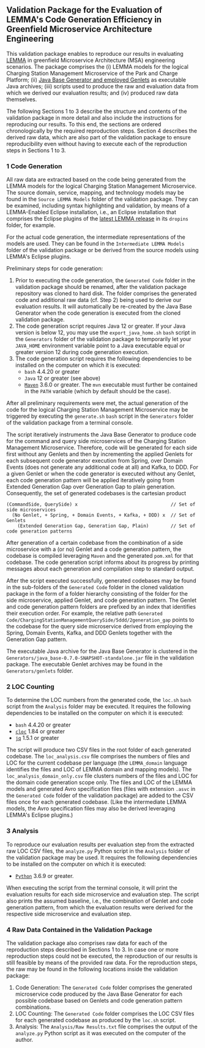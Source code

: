 ## Validation Package for the Evaluation of LEMMA's Code Generation Efficiency in Greenfield Microservice Architecture Engineering
This validation package enables to reproduce our results in evaluating [LEMMA](https://github.com/SeelabFhdo/lemma/) in greenfield Microservice Architecture (MSA) engineering scenarios. The package comprises the (i) LEMMA models for the logical Charging Station Management Microservice of the Park and Charge Platform; (ii) [Java Base Generator and employed Genlets](https://github.com/SeelabFhdo/lemma/tree/master/code%20generators) as executable Java archives; (iii) scripts used to produce the raw and evaluation data from which we derived our evaluation results; and (iv) produced raw data themselves.

The following Sections 1 to 3 describe the structure and contents of the validation package in more detail and also include the instructions for reproducing our results. To this end, the sections are ordered chronologically by the required reproduction steps. Section 4 describes the derived raw data, which are also part of the validation package to ensure reproducibility even without having to execute each of the reproduction steps in Sections 1 to 3.

### 1 Code Generation
All raw data are extracted based on the code being generated from the LEMMA models for the logical Charging Station Management Microservice. The source domain, service, mapping, and technology models may be found in the `Source LEMMA Models` folder of the validation package. They can be examined, including syntax highlighting and validation, by means of a LEMMA-Enabled Eclipse installation, i.e., an Eclipse installation that comprises the Eclipse plugins of the [latest LEMMA release](https://github.com/SeelabFhdo/lemma/releases) in its `dropins` folder, for example.

For the actual code generation, the intermediate representations of the models are used. They can be found in the `Intermediate LEMMA Models` folder of the validation package or be derived from the source models using LEMMA's Eclipse plugins.

Preliminary steps for code generation:
1. Prior to executing the code generation, the `Generated Code` folder in the validation package should be renamed, after the validation package repository was cloned to hard disk. The folder comprises the generated code and additional raw data (cf. Step 2) being used to derive our evaluation results. It will automatically be re-created by the Java Base Generator when the code generation is executed from the cloned validation package.
2. The code generation script requires Java 12 or greater. If your Java version is below 12, you may use the `export_java_home.sh` `bash` script in the `Generators` folder of the validation package to temporarily let your `JAVA_HOME` environment variable point to a Java executable equal or greater version 12 during code generation execution.
3. The code generation script requires the following dependencies to be installed on the computer on which it is executed:
   - `bash` 4.4.20 or greater
   - `Java` 12 or greater (see above)
   - [`Maven`](https://maven.apache.org/) 3.6.0 or greater. The `mvn` executable must further be contained in the `PATH` variable (which by default should be the case).

After all preliminary requirements were met, the actual generation of the code for the logical Charging Station Management Microservice may be triggered by executing the `generate.sh` `bash` script in the `Generators` folder of the validation package from a terminal console.

The script iteratively instruments the Java Base Generator to produce code for the command and query side microservices of the Charging Station Management Microservice. Therefore, code will be generated for each side first without any Genlets and then by incrementing the applied Genlets for each subsequent code generator execution from Spring, over Domain Events (does not generate any additional code at all) and Kafka, to DDD. For a given Genlet or when the code generator is executed without any Genlet, each code generation pattern will be applied iteratively going from Extended Generation Gap over Generation Gap to plain generation. Consequently, the set of generated codebases is the cartesian product
```
(CommandSide, QuerySide) x                                  // Set of side microservices
  (No Genlet, + Spring, + Domain Events, + Kafka, + DDD) x  // Set of Genlets
    (Extended Generation Gap, Generation Gap, Plain)        // Set of code generation patterns
```

After generation of a certain codebase from the combination of a side microservice with a (or no) Genlet and a code generation pattern, the codebase is compiled leveraging `Maven` and the generated `pom.xml` for that codebase. The code generation script informs about its progress by printing messages about each generation and compilation step to standard output.

After the script executed successfully, generated codebases may be found in the sub-folders of the `Generated Code` folder in the cloned validation package in the form of a folder hierarchy consisting of the folder for the side microservice, applied Genlet, and code generation pattern. The Genlet and code generation pattern folders are prefixed by an index that identifies their execution order. For example, the relative path `Generated Code/ChargingStationManagementQuerySide/5ddd/2generation_gap` points to the codebase for the query side microservice derived from employing the Spring, Domain Events, Kafka, and DDD Genlets together with the Generation Gap pattern.

The executable Java archive for the Java Base Generator is clustered in the `Generators/java_base-0.7.0-SNAPSHOT-standalone.jar` file in the validation package. The executable Genlet archives may be found in the `Generators/genlets` folder.

### 2 LOC Counting
To determine the LOC numbers from the generated code, the `loc.sh` `bash` script from the `Analysis` folder may be executed. It requires the following dependencies to be installed on the computer on which it is executed:
- `bash` 4.4.20 or greater
- [`cloc`](https://github.com/AlDanial/cloc) 1.84 or greater
- [`jq`](https://stedolan.github.io/jq/) 1.5.1 or greater

The script will produce two CSV files in the root folder of each generated codebase. The `loc_analysis.csv` file comprises the numbers of files and LOC for the current codebase per language (the `LEMMA_domain` language identifies the files and LOC of LEMMA domain and mapping models). The `loc_analysis_domain_only.csv` file clusters numbers of the files and LOC for the domain code generation scope only. The files and LOC of the LEMMA models and generated Avro specification files (files with extension `.asvc` in the `Generated Code` folder of the validation package) are added to the CSV files once for each generated codebase. (Like the intermediate LEMMA models, the Avro specification files may also be derived leveraging LEMMA's Eclipse plugins.)

### 3 Analysis
To reproduce our evaluation results per evaluation step from the extracted raw LOC CSV files, the `analyze.py` Python script in the `Analysis` folder of the validation package may be used. It requires the following dependencies to be installed on the computer on which it is executed:
- [`Python`](https://www.python.org/) 3.6.9 or greater.

When executing the script from the terminal console, it will print the evaluation results for each side microservice and evaluation step. The script also prints the assumed baseline, i.e., the combination of Genlet and code generation pattern, from which the evaluation results were derived for the respective side microservice and evaluation step.

### 4 Raw Data Contained in the Validation Package
The validation package also comprises raw data for each of the reproduction steps described in Sections 1 to 3. In case one or more reproduction steps could not be executed, the reproduction of our results is still feasible by means of the provided raw data. For the reproduction steps, the raw may be found in the following locations inside the validation package:
1. Code Generation: The `Generated Code` folder comprises the generated microservice code produced by the Java Base Generator for each possible codebase based on Genlets and code generation pattern combinations.
2. LOC Counting: The `Generated Code` folder comprises the LOC CSV files for each generated codebase as produced by the `loc.sh` script.
3. Analysis: The `Analysis/Raw Results.txt` file comprises the output of the `analyze.py` Python script as it was executed on the computer of the author.